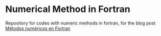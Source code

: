 # Numerical Method in Fortran

Repository for codes with numeric methods in fortran, for the blog post [Métodos numéricos en Fortran](https://www.danilotoro.com/2020/09/21/metodos-numericos-en-fortran/)

